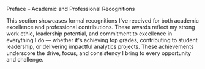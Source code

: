 Preface – Academic and Professional Recognitions

This section showcases formal recognitions I've received for both academic excellence and professional contributions. These awards reflect my strong work ethic, leadership potential, and commitment to excellence in everything I do — whether it's achieving top grades, contributing to student leadership, or delivering impactful analytics projects. These achievements underscore the drive, focus, and consistency I bring to every opportunity and challenge.

